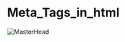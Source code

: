 # Meta_Tags_in_html

![MasterHead](https://github.com/lionofkurdistan/Meta_Tags_and_Link-_Tags_in_html/blob/main/img/a1ba2c150d44d387f565a87c54351bf8.gif)

